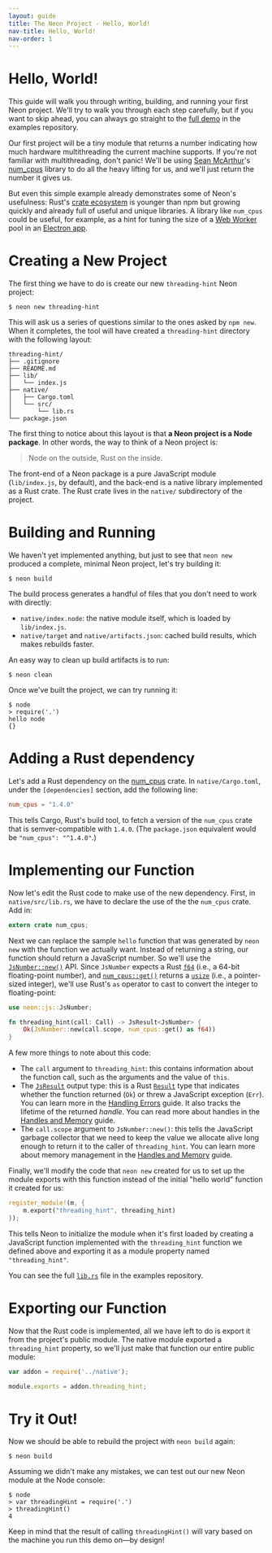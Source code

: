 ```yaml
---
layout: guide
title: The Neon Project - Hello, World!
nav-title: Hello, World!
nav-order: 1
---
```


# Hello, World!

This guide will walk you through writing, building, and running your first Neon project. We'll try to walk you through each step carefully, but if you want to skip ahead, you can always go straight to the [full demo](https://github.com/neon-bindings/examples/tree/master/guides/hello-world/threading-hint) in the examples repository.

Our first project will be a tiny module that returns a number indicating how much hardware multithreading the current machine supports. If you're not familiar with multithreading, don't panic! We'll be using [Sean McArthur](http://seanmonstar.com/)'s [num_cpus](https://crates.io/crates/num_cpus) library to do all the heavy lifting for us, and we'll just return the number it gives us.

But even this simple example already demonstrates some of Neon's usefulness: Rust's [crate ecosystem](https://crates.io/) is younger than npm but growing quickly and already full of useful and unique libraries. A library like `num_cpus` could be useful, for example, as a hint for tuning the size of a [Web Worker](https://developer.mozilla.org/en-US/docs/Web/API/Web_Workers_API/Using_web_workers) pool in an [Electron app](../electron-apps/).

# Creating a New Project

The first thing we have to do is create our new `threading-hint` Neon project:

```shell
$ neon new threading-hint
```

This will ask us a series of questions similar to the ones asked by `npm new`. When it completes, the tool will have created a `threading-hint` directory with the following layout:

```text
threading-hint/
├── .gitignore
├── README.md
├── lib/
│   └── index.js
├── native/
│   ├── Cargo.toml
│   └── src/
│       └── lib.rs
└── package.json
```

The first thing to notice about this layout is that **a Neon project is a Node package**. In other words, the way to think of a Neon project is:

> Node on the outside, Rust on the inside.

The front-end of a Neon package is a pure JavaScript module (`lib/index.js`, by default), and the back-end is a native library implemented as a Rust crate. The Rust crate lives in the `native/` subdirectory of the project.

# Building and Running

We haven't yet implemented anything, but just to see that `neon new` produced a complete, minimal Neon project, let's try building it:

```shell
$ neon build
```

The build process generates a handful of files that you don't need to work with directly:

  * `native/index.node`: the native module itself, which is loaded by `lib/index.js`.
  * `native/target` and `native/artifacts.json`: cached build results, which makes rebuilds faster.

An easy way to clean up build artifacts is to run:

```shell
$ neon clean
```

Once we've built the project, we can try running it:

```shell
$ node
> require('.')
hello node
{}
```

# Adding a Rust dependency

Let's add a Rust dependency on the [num_cpus](https://crates.io/crates/num_cpus) crate. In `native/Cargo.toml`, under the `[dependencies]` section, add the following line:

```toml
num_cpus = "1.4.0"
```

This tells Cargo, Rust's build tool, to fetch a version of the `num_cpus` crate that is semver-compatible with `1.4.0`. (The `package.json` equivalent would be `"num_cpus": "^1.4.0"`.)

# Implementing our Function

Now let's edit the Rust code to make use of the new dependency. First, in `native/src/lib.rs`, we have to declare the use of the the `num_cpus` crate. Add in: 

```rust
extern crate num_cpus;
```

Next we can replace the sample `hello` function that was generated by `neon new` with the function we actually want. Instead of returning a string, our function should return a JavaScript number. So we'll use the [`JsNumber::new()`](https://api.neon-bindings.com/neon/js/struct.jsnumber#method.new) API. Since `JsNumber` expects a Rust [`f64`](https://doc.rust-lang.org/std/primitive.f64.html) (i.e., a 64-bit floating-point number), and [`num_cpus::get()`](https://docs.rs/num_cpus/1.4.0/num_cpus/fn.get.html) returns a [`usize`](https://doc.rust-lang.org/std/primitive.usize.html) (i.e., a pointer-sized integer), we'll use Rust's `as` operator to cast to convert the integer to floating-point:

```rust
use neon::js::JsNumber;

fn threading_hint(call: Call) -> JsResult<JsNumber> {
    Ok(JsNumber::new(call.scope, num_cpus::get() as f64))
}
```

A few more things to note about this code:

  * The `call` argument to `threading_hint`: this contains information about the function call, such as the arguments and the value of `this`.
  * The [`JsResult`](https://api.neon-bindings.com/neon/vm/type.jsresult) output type: this is a Rust [`Result`](https://doc.rust-lang.org/std/result/enum.Result.html) type that indicates whether the function returned (`Ok`) or threw a JavaScript exception (`Err`). You can learn more in the [Handling Errors](../handling-errors) guide. It also tracks the lifetime of the returned _handle_. You can read more about handles in the [Handles and Memory](../handles-and-memory/) guide.
  * The `call.scope` argument to `JsNumber::new()`: this tells the JavaScript garbage collector that we need to keep the value we allocate alive long enough to return it to the caller of `threading_hint`. You can learn more about memory management in the [Handles and Memory](../handles-and-memory/) guide.

Finally, we'll modify the code that `neon new` created for us to set up the module exports with this function instead of the initial "hello world" function it created for us:

```rust
register_module!(m, {
    m.export("threading_hint", threading_hint)
});
```

This tells Neon to initialize the module when it's first loaded by creating a JavaScript function implemented with the `threading_hint` function we defined above and exporting it as a module property named `"threading_hint"`.

You can see the full [`lib.rs`](https://github.com/neon-bindings/examples/blob/master/guides/hello-world/threading-hint/native/src/lib.rs) file in the examples repository.

# Exporting our Function

Now that the Rust code is implemented, all we have left to do is export it from the project's public module. The native module exported a `threading_hint` property, so we'll just make that function our entire public module:

```js
var addon = require('../native');

module.exports = addon.threading_hint;
```

# Try it Out!

Now we should be able to rebuild the project with `neon build` again:

```shell
$ neon build
```

Assuming we didn't make any mistakes, we can test out our new Neon module at the Node console:

```shell
$ node
> var threadingHint = require('.')
> threadingHint()
4
```

Keep in mind that the result of calling `threadingHint()` will vary based on the machine you run this demo on—by design!
